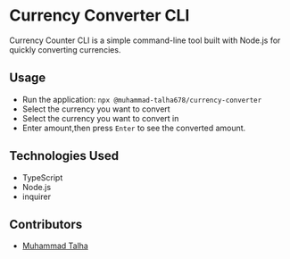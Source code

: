 # Currency Converter CLI

Currency Counter CLI is a simple command-line tool built with Node.js for quickly converting currencies.

## Usage

+ Run the application: `npx @muhammad-talha678/currency-converter`
+ Select the currency you want to convert
+ Select the currency you want to convert in
+ Enter amount,then press `Enter` to see the converted amount.

## Technologies Used

+ TypeScript
+ Node.js
+ inquirer

## Contributors

+ [Muhammad Talha](https://github.com/Muhammadtalha678)